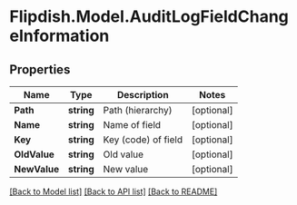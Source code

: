 # Flipdish.Model.AuditLogFieldChangeInformation
## Properties

Name | Type | Description | Notes
------------ | ------------- | ------------- | -------------
**Path** | **string** | Path (hierarchy) | [optional] 
**Name** | **string** | Name of field | [optional] 
**Key** | **string** | Key (code) of field | [optional] 
**OldValue** | **string** | Old value | [optional] 
**NewValue** | **string** | New value | [optional] 

[[Back to Model list]](../README.md#documentation-for-models) [[Back to API list]](../README.md#documentation-for-api-endpoints) [[Back to README]](../README.md)

